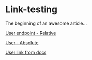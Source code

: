 # Link-testing

The beginning of an awesome article...

[User endpoint - Relative ](Server-Test.yaml/paths/~1user)

[User - Absolute](reference/Server-Test.yaml/paths/~1user)

[User link from docs](https://erik.stoplight.io/docs/symmetrical-garbanzo/b3A6MTY2NzgyOTU-create-new-user)
